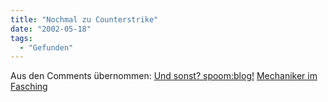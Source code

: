 ```yaml
---
title: "Nochmal zu Counterstrike"
date: "2002-05-18"
tags:
  - "Gefunden"
---
```


Aus den Comments übernommen:
[Und sonst? spoom:blog!](http://blog.spoom.de/entry.php?id=00216)
[Mechaniker im Fasching](http://www.berlinonline.de/wissen/berliner_zeitung/archiv/2002/0502/vermischtes/0010/index.html)
